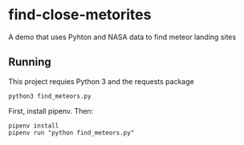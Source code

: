 # find-close-metorites
A demo that uses Pyhton and NASA data to find meteor landing sites

## Running

This project requies Python 3 and the requests package

`python3 find_meteors.py`

First, install pipenv.  Then:

```
pipenv install
pipenv run "python find_meteors.py"
